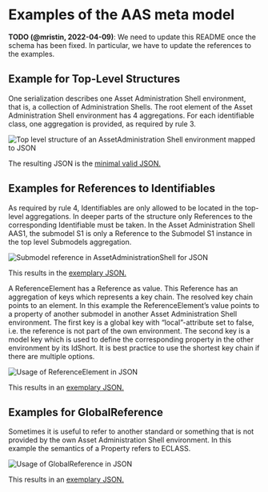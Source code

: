 # Examples of the AAS meta model

**TODO (@mristin, 2022-04-09)**: We need to update this README once the schema has been fixed.
In particular, we have to update the references to the examples.

## Example for Top-Level Structures
One serialization describes one Asset Administration Shell environment, that is, a collection of Administration Shells. The root element of the Asset Administration Shell environment has 4 aggregations. For each identifiable class, one aggregation is provided, as required by rule 3.

![Top level structure of an AssetAdministration Shell environment mapped to JSON](https://user-images.githubusercontent.com/1814815/147122261-ac77deea-e83e-422d-bff5-f005feaf98d4.png)

The resulting JSON is the [minimal valid JSON.](miniJsonExample.json)

##	Examples for References to Identifiables
As required by rule 4, Identifiables are only allowed to be located in the top-level aggregations. In deeper parts of the structure only References to the corresponding Identifiable must be taken. 
In the Asset Administration Shell AAS1, the submodel S1 is only a Reference to the Submodel S1 instance in the top level Submodels aggregation. 

![Submodel reference in AssetAdministrationShell for JSON](https://user-images.githubusercontent.com/1814815/147664807-91ff8c36-6ddd-4b25-88bb-8048483ff30f.png)

This results in the [exemplary JSON.](ReferencesJsonExample.json)

A ReferenceElement has a Reference as value. This Reference has an aggregation of keys which represents a key chain. The resolved key chain points to an element. In this example the ReferenceElement’s value points to a property of another submodel in another Asset Administration Shell environment. The first key is a global key with “local”-attribute set to false, i.e. the reference is not part of the own environment. The second key is a model key which is used to define the corresponding property in the other environment by its IdShort. It is best practice to use the shortest key chain if there are multiple options. 

![Usage of ReferenceElement in JSON](https://user-images.githubusercontent.com/1814815/147664989-3f76ac5d-3c4b-4854-afe8-3e1e2d0db527.png)

This results in an [exemplary JSON.](ReferenceElement.json)

##	Examples for GlobalReference
Sometimes it is useful to refer to another standard or something that is not provided by the own Asset Administration Shell environment. In this example the semantics of a Property refers to ECLASS. 

![Usage of GlobalReference in JSON](https://user-images.githubusercontent.com/1814815/147665086-1727a769-8a76-4b10-b22e-6d30beae6486.png)

This results in an [exemplary JSON.](GlobalReference.json)
